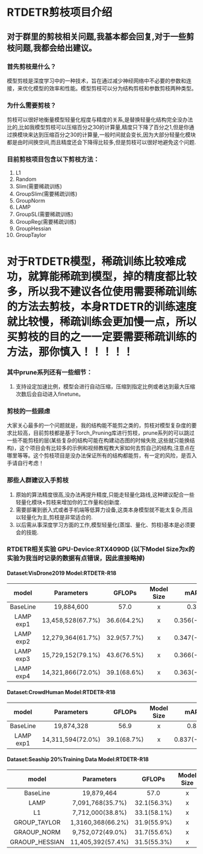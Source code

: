 # RTDETR剪枝项目介绍

## 对于群里的剪枝相关问题,我基本都会回复,对于一些剪枝问题,我都会给出建议。  

### 首先剪枝是什么？  
模型剪枝是深度学习中的一种技术，旨在通过减少神经网络中不必要的参数和连接，来优化模型的效率和性能。模型剪枝可以分为结构剪枝和参数剪枝两种类型。  

### 为什么需要剪枝？  
剪枝可以很好地衡量模型轻量化程度与精度的关系,是替换轻量化结构完全没办法比的,比如我模型剪枝可以压缩百分之30的计算量,精度只下降了百分之1,但是你通过换模块来达到压缩百分之30的计算量,一般时间就会变长,因为大部分轻量化模块都是由时间换空间,而且精度还会下降得比较多,但是剪枝可以很好地避免这个问题.

### 目前剪枝项目包含以下剪枝方法：
1. L1 
2. Random 
3. Slim(需要稀疏训练)
4. GroupSlim(需要稀疏训练)
5. GroupNorm 
6. LAMP 
7. GroupSL(需要稀疏训练)
8. GroupReg(需要稀疏训练)
9. GroupHessian
10. GroupTaylor

# 对于RTDETR模型，稀疏训练比较难成功，就算能稀疏到模型，掉的精度都比较多，所以我不建议各位使用需要稀疏训练的方法去剪枝，本身RTDETR的训练速度就比较慢，稀疏训练会更加慢一点，所以买剪枝的目的之一一定要需要稀疏训练的方法，那你慎入！！！！！

### 其中prune系列还有一些细节：
1. 支持设定加速比例，模型会进行自动压缩，压缩到指定比例或者达到最大压缩次数后会自动进入finetune。

### 剪枝的一些顾虑
大家关心最多的一个问题就是，我的结构能不能剪之类的，剪枝对模型复杂度的要求比较高，目前剪枝都是基于Torch_Pruning库进行剪枝，prune系列的可以跳过一些不能剪枝的层(某些复杂的结构可能在构建动态图的时候失败,这些就只能换结构)，这个项目会有比较多的示例和视频教程教大家如何去剪自己的结构,注意点在哪里等等。这个剪枝项目是没办法保证所有的结构都能剪，有一定的风险，是否入手请自行考虑！

### 那些人群建议入手剪枝
1. 原始的算法精度很高,没办法再提升精度,只能走轻量化路线,这种建议配合一些轻量化模块+剪枝来增加你的工作量和创新度.
2. 需要部署到嵌入式或者手机端等低算力设备,这类本身模型就不能太复杂,而且以轻量化为主,剪枝是非常适合的.
3. 以后需从事深度学习方面的工作,模型轻量化(蒸馏、量化、剪枝)基本是必须要会的技能.

### RTDETR相关实验 GPU-Device:RTX4090D (以下Model Size为x的实验为我当时记录的数据有点错误，因此直接略掉)
#### Dataset:VisDrone2019 Model:RTDETR-R18
| model | Parameters | GFLOPs | Model Size | mAP50 | mAP50-95 | Inference Time(bs:8) |
| :----: | :----: | :----: | :----: | :----: | :----: | :----: |
| BaseLine | 19,884,600 | 57.0 | x | 0.377 | 0.219 | 0.00305s |
| LAMP exp1 | 13,458,528(67.7%) | 36.6(64.2%) | x | 0.356(-0.021) | 0.205(-0.014) | 0.00247s(81%) |
| LAMP exp2 | 12,279,364(61.7%) | 32.9(57.7%) | x | 0.347(-0.030) | 0.199(-0.020) | 0.00242s(79%) |
| LAMP exp3 | 15,729,152(79.1%) | 43.6(76.5%) | x | 0.366(-0.011) | 0.211(-0.008) | 0.00277s(91%) |
| LAMP exp4 | 14,321,866(72.0%) | 39.1(68.6%) | x | 0.363(-0.014) | 0.21(-0.009) | 0.00260s(85%) |

#### Dataset:CrowdHuman Model:RTDETR-R18
| model | Parameters | GFLOPs | Model Size | mAP50 | mAP50-95 | Inference Time(bs:8) |
| :----: | :----: | :----: | :----: | :----: | :----: | :----: |
| BaseLine | 19,874,328 | 56.9 | x | 0.848 | 0.552 | 0.00306s |
| LAMP exp1 | 14,311,594(72.0%) | 39.1(68.7%) | x | 0.837(-0.011) | 0.543(-0.009) | 0.00259s(85%) |

#### Dataset:Seaship 20%Training Data Model:RTDETR-R18
| model | Parameters | GFLOPs | Model Size | mAP50 | mAP50-95 | Inference Time(bs:8) |
| :----: | :----: | :----: | :----: | :----: | :----: | :----: |
| BaseLine | 19,879,464 | 57.0 | x | 0.951 | 0.73 | 0.00304s |
| LAMP | 7,091,768(35.7%) | 32.1(56.3%) | x | 0.934(-0.017) | 0.73(+0.000) | 0.00239s(79%) |
| L1 | 7,712,000(38.8%) | 33.1(58.1%) | x | 0.935(-0.016) | 0.739(+0.009) | 0.00239s(79%) |
| GROUP_TAYLOR | 1,3160,368(66.2%) | 31.9(55.9%) | x | 0.942(-0.009)	 | 0.734(+0.004) | 0.00212s(70%) |
| GRAOUP_NORM | 9,752,072(49.0%) | 31.7(55.6%) | x | 0.951(0.000) | 0.74(+0.010) | 0.00228s(75%) |
| GRAOUP_HESSIAN | 11,405,392(57.4%) | 31.5(55.3%) | x | 0.94(-0.011) | 0.746(+0.016) | 0.00225s(74%) |